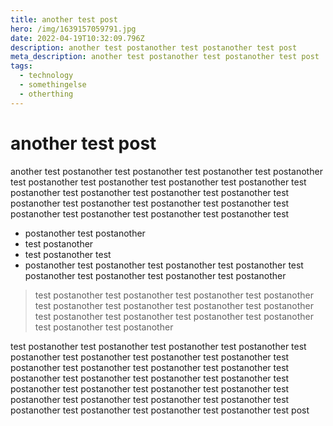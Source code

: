 ```yaml
---
title: another test post
hero: /img/1639157059791.jpg
date: 2022-04-19T10:32:09.796Z
description: another test postanother test postanother test post
meta_description: another test postanother test postanother test post
tags:
  - technology
  - somethingelse
  - otherthing
---
```

# another test post

another test postanother test postanother test postanother test postanother test postanother test postanother test postanother test postanother test postanother test postanother test postanother test postanother test postanother test postanother test postanother test postanother test postanother test postanother test postanother test postanother test 

* postanother test postanother 
* test postanother 
* test postanother test 
* postanother test postanother test postanother test postanother test postanother test postanother test postanother test postanother 

> test postanother test postanother test postanother test postanother test postanother test postanother test postanother test postanother test postanother test postanother test postanother test postanother test postanother test postanother 

test postanother test postanother test postanother test postanother test postanother test postanother test postanother test postanother test postanother test postanother test postanother test postanother test postanother test postanother test postanother test postanother test postanother test postanother test postanother test postanother test postanother test postanother test postanother test postanother test postanother test postanother test postanother test postanother test post